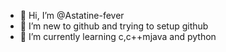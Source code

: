 - 👋 Hi, I’m @Astatine-fever
- 👀 I’m new to github and trying to setup github
- 🌱 I’m currently learning c,c++mjava and python

<!---
Astatine-fever/Astatine-fever is a ✨ special ✨ repository because its `README.md` (this file) appears on your GitHub profile.
You can click the Preview link to take a look at your changes.
--->
